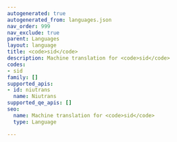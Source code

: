 ```yaml
---
autogenerated: true
autogenerated_from: languages.json
nav_order: 999
nav_exclude: true
parent: Languages
layout: language
title: <code>sid</code>
description: Machine translation for <code>sid</code>
codes:
- sid
family: []
supported_apis:
- id: niutrans
  name: Niutrans
supported_qe_apis: []
seo:
  name: Machine translation for <code>sid</code>
  type: Language

---
```


